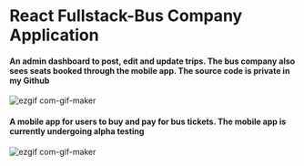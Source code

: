 # React Fullstack-Bus Company Application

#### An admin dashboard to post, edit and update trips. The bus company also sees seats booked through the mobile app. The source code is private in my Github
![ezgif com-gif-maker](https://user-images.githubusercontent.com/37277895/175751738-da030dd1-c72c-4596-96be-7ac8eda71e57.gif)


#### A mobile app for users to buy and pay for bus tickets. The mobile app is currently undergoing alpha testing
![ezgif com-gif-maker](https://user-images.githubusercontent.com/37277895/175750552-d11fb90e-d2a9-4104-aa55-9e1ba3e70f3f.gif)

